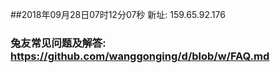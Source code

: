 ##2018年09月28日07时12分07秒 新址: 159.65.92.176
### 兔友常见问题及解答: https://github.com/wanggonging/d/blob/w/FAQ.md
